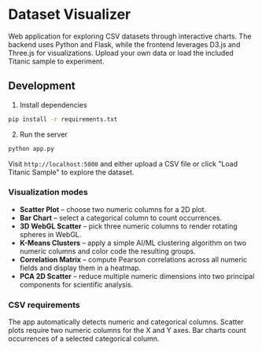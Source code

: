 # Dataset Visualizer

Web application for exploring CSV datasets through interactive charts. The backend uses Python and Flask, while the frontend leverages D3.js and Three.js for visualizations. Upload your own data or load the included Titanic sample to experiment.

## Development

1. Install dependencies

```bash
pip install -r requirements.txt
```

2. Run the server

```bash
python app.py
```

Visit `http://localhost:5000` and either upload a CSV file or click "Load Titanic Sample" to explore the dataset.

### Visualization modes

* **Scatter Plot** – choose two numeric columns for a 2D plot.
* **Bar Chart** – select a categorical column to count occurrences.
* **3D WebGL Scatter** – pick three numeric columns to render rotating spheres in WebGL.
* **K-Means Clusters** – apply a simple AI/ML clustering algorithm on two numeric columns and color code the resulting groups.
* **Correlation Matrix** – compute Pearson correlations across all numeric fields and display them in a heatmap.
* **PCA 2D Scatter** – reduce multiple numeric dimensions into two principal components for scientific analysis.

### CSV requirements

The app automatically detects numeric and categorical columns. Scatter plots require two numeric columns for the X and Y axes. Bar charts count occurrences of a selected categorical column.

